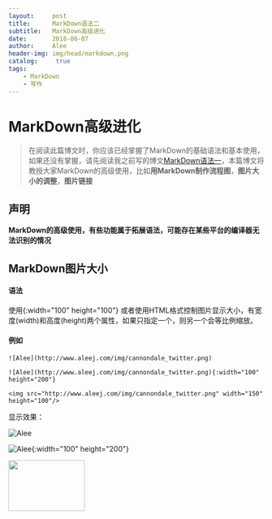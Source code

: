 ```yaml
---
layout:     post
title:      MarkDown语法二
subtitle:   MarkDown高级进化
date:       2018-06-07
author:     Alee
header-img: img/head/markdown.png
catalog: 	 true
tags:
    - MarkDown
    - 写作
---
```


# MarkDown高级进化

> 在阅读此篇博文时，你应该已经掌握了MarkDown的基础语法和基本使用，如果还没有掌握，请先阅读我之前写的博文[MarkDown语法一](http://www.aleej.com/2018/06/06/MarkDown%E8%AF%AD%E6%B3%95%E4%B8%80/ "MarkDown快速入门")，本篇博文将教授大家MarkDown的高级使用，比如**用MarkDown制作流程图**，**图片大小的调整**，**图片链接**



## 声明

**MarkDown的高级使用，有些功能属于拓展语法，可能存在某些平台的编译器无法识别的情况**



## MarkDown图片大小

#### 语法

使用{:width="100" height="100"} 或者使用HTML格式控制图片显示大小，有宽度(width)和高度(height)两个属性，如果只指定一个，则另一个会等比例缩放。

#### 例如

```
![Alee](http://www.aleej.com/img/cannondale_twitter.png)

![Alee](http://www.aleej.com/img/cannondale_twitter.png){:width="100" height="200"}

<img src="http://www.aleej.com/img/cannondale_twitter.png" width="150" height="100"/>
```

显示效果：

![Alee](http://www.aleej.com/img/cannondale_twitter.png)

![Alee](http://www.aleej.com/img/cannondale_twitter.png){:width="100" height="200"}

<img src="http://www.aleej.com/img/cannondale_twitter.png" width="150" height="100"/>















